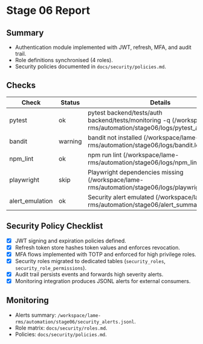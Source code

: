 # Stage 06 Report

## Summary
- Authentication module implemented with JWT, refresh, MFA, and audit trail.
- Role definitions synchronised (4 roles).
- Security policies documented in `docs/security/policies.md`.

## Checks

| Check | Status | Details |
|---|---|---|
| pytest | ok | pytest backend/tests/auth backend/tests/monitoring -q (/workspace/lame-rms/automation/stage06/logs/pytest_auth.log) |
| bandit | warning | bandit not installed (/workspace/lame-rms/automation/stage06/logs/bandit.log) |
| npm_lint | ok | npm run lint (/workspace/lame-rms/automation/stage06/logs/npm_lint.log) |
| playwright | skip | Playwright dependencies missing (/workspace/lame-rms/automation/stage06/logs/playwright_auth.log) |
| alert_emulation | ok | Security alert emulated (/workspace/lame-rms/automation/stage06/alert_summary.json) |

## Security Policy Checklist
- [x] JWT signing and expiration policies defined.
- [x] Refresh token store hashes token values and enforces revocation.
- [x] MFA flows implemented with TOTP and enforced for high privilege roles.
- [x] Security roles migrated to dedicated tables (`security_roles`, `security_role_permissions`).
- [x] Audit trail persists events and forwards high severity alerts.
- [x] Monitoring integration produces JSONL alerts for external consumers.

## Monitoring
- Alerts summary: `/workspace/lame-rms/automation/stage06/security_alerts.jsonl`.
- Role matrix: `docs/security/roles.md`.
- Policies: `docs/security/policies.md`.
